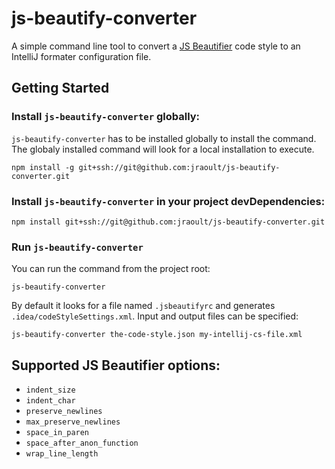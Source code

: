 # js-beautify-converter

A simple command line tool to convert a [JS Beautifier](https://github.com/beautify-web/js-beautify) code style to an IntelliJ formater configuration file.

## Getting Started

### Install `js-beautify-converter` globally:
`js-beautify-converter` has to be installed globally to install the command. The globaly installed command will look for a local installation to execute.

`npm install -g git+ssh://git@github.com:jraoult/js-beautify-converter.git`

### Install `js-beautify-converter`  in your project devDependencies:
`npm install git+ssh://git@github.com:jraoult/js-beautify-converter.git`

### Run `js-beautify-converter`
You can run the command from the project root:
```
js-beautify-converter
```

By default it looks for a file named `.jsbeautifyrc` and generates `.idea/codeStyleSettings.xml`. Input and output files can be specified:

```
js-beautify-converter the-code-style.json my-intellij-cs-file.xml
```
 
## Supported JS Beautifier options:
* `indent_size`
* `indent_char`
* `preserve_newlines`
* `max_preserve_newlines`
* `space_in_paren`
* `space_after_anon_function`
* `wrap_line_length`

